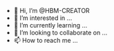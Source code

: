 - 👋 Hi, I’m @HBM-CREATOR
- 👀 I’m interested in ...
- 🌱 I’m currently learning ...
- 💞️ I’m looking to collaborate on ...
- 📫 How to reach me ...

<!---
HBM-CREATOR/HBM-CREATOR is a ✨ special ✨ repository because its `README.md` (this file) appears on your GitHub profile.
You can click the Preview link to take a look at your changes.
--->
